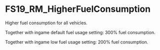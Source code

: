 # FS19_RM_HigherFuelConsumption

Higher fuel consumption for all vehicles.

Together with ingame default fuel usage setting: 300% fuel consumption.

Together with ingame low fuel usage setting: 200% fuel consumption.